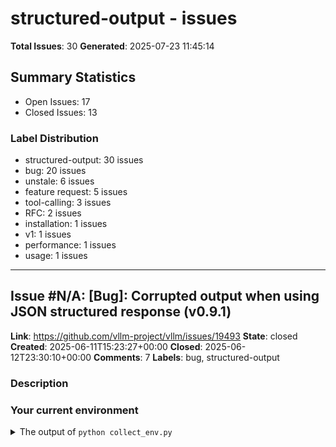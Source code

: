 # structured-output - issues

**Total Issues**: 30
**Generated**: 2025-07-23 11:45:14

## Summary Statistics

- Open Issues: 17
- Closed Issues: 13

### Label Distribution

- structured-output: 30 issues
- bug: 20 issues
- unstale: 6 issues
- feature request: 5 issues
- tool-calling: 3 issues
- RFC: 2 issues
- installation: 1 issues
- v1: 1 issues
- performance: 1 issues
- usage: 1 issues

---

## Issue #N/A: [Bug]: Corrupted output when using JSON structured response (v0.9.1)

**Link**: https://github.com/vllm-project/vllm/issues/19493
**State**: closed
**Created**: 2025-06-11T15:23:27+00:00
**Closed**: 2025-06-12T23:30:10+00:00
**Comments**: 7
**Labels**: bug, structured-output

### Description

### Your current environment

<details>
<summary>The output of <code>python collect_env.py</code></summary>

```text
==============================
        System Info
==============================
OS                           : Ubuntu 22.04.4 LTS (x86_64)
GCC version                  : (Ubuntu 11.4.0-1ubuntu1~22.04) 11.4.0
Clang version                : Could not collect
CMake version                : version 3.22.1
Libc version                 : glibc-2.35

==============================
       PyTorch Info
==============================
PyTorch version              : 2.7.0+cu126
Is debug build               : False
CUDA used to build PyTorch   : 12.6
ROCM used to build PyTorch   : N/A

==============================
      Python Environment
==============================
Python version               : 3.10.12 (main, Feb  4 2025, 14:57:36) [GCC 11.4.0] (64-bit runtime)
Python platform              : Linux-5.15.0-141-generic-x86_64-with-glibc2.35

==============================
     

[... truncated for brevity ...]

---

## Issue #N/A: [Bug]: guided_json 请求报错 在 v0.7.2

**Link**: https://github.com/vllm-project/vllm/issues/15073
**State**: closed
**Created**: 2025-03-19T02:24:13+00:00
**Closed**: 2025-04-24T17:39:42+00:00
**Comments**: 2
**Labels**: bug, structured-output

### Description

### Your current environment

<details>
<summary>The output of `python collect_env.py`</summary>

```text
Your output of `python collect_env.py` here
```
最近把vllm从0.6.3升级到了0.7.2 发现之前的guided_json调用报错了。
之前在vllm0.6.3版本是没问题的

代码如下

from pydantic import BaseModel
from enum import Enum

from openai import OpenAI

openai_api_key = "none"
openai_api_base = "http://10.12.167.20:8888/v1"

client = OpenAI(
    api_key=openai_api_key,
    base_url=openai_api_base,
)

class CarType(str, Enum):
    sedan = "sedan"
    suv = "SUV"
    truck = "Truck"
    coupe = "Coupe"


class CarDescription(BaseModel):
    brand: str
    model: str
    car_type: CarType


json_schema = CarDescription.model_json_schema()

completion = client.chat.completions.create(
    model="QWen",
    messages=[
        {
            "role": "user",
            "content": "Generate a JSON with the brand, model and car_type of the most iconic car from the 90's",
        }
    ],
    extra_body={"guided_json": json_schema},
)
print(

[... truncated for brevity ...]

---

## Issue #N/A: [Bug]: guided_json not working correctly with (quantized) mistral-small model

**Link**: https://github.com/vllm-project/vllm/issues/15577
**State**: open
**Created**: 2025-03-26T21:10:04+00:00
**Comments**: 4
**Labels**: bug, structured-output

### Description

### Your current environment

<details>
<summary>The output of `python collect_env.py`</summary>

```text

INFO 03-26 14:07:54 [__init__.py:239] Automatically detected platform cuda.
Collecting environment information...
PyTorch version: 2.6.0+cu124
Is debug build: False
CUDA used to build PyTorch: 12.4
ROCM used to build PyTorch: N/A

OS: Ubuntu 22.04.4 LTS (x86_64)
GCC version: (Ubuntu 11.4.0-1ubuntu1~22.04) 11.4.0
Clang version: Could not collect
CMake version: version 3.31.6
Libc version: glibc-2.35

Python version: 3.12.9 (main, Feb  5 2025, 08:49:00) [GCC 11.4.0] (64-bit runtime)
Python platform: Linux-6.5.0-45-generic-x86_64-with-glibc2.35
Is CUDA available: True
CUDA runtime version: 12.4.131
CUDA_MODULE_LOADING set to: LAZY
GPU models and configuration: 
GPU 0: NVIDIA GeForce RTX 4090
GPU 1: NVIDIA GeForce RTX 4090

Nvidia driver version: 550.120
cuDNN version: Could not collect
HIP runtime version: N/A
MIOpen runtime version: N/A
Is XNNPACK available: True

CPU:
Architecture:

[... truncated for brevity ...]

---

## Issue #N/A: [Installation]:  Could not find a version that satisfies the requirement xgrammar>=0.1.6; platform_machine == "x86_64" (from vllm) (from versions: none)

**Link**: https://github.com/vllm-project/vllm/issues/11886
**State**: closed
**Created**: 2025-01-09T07:25:11+00:00
**Closed**: 2025-03-11T15:27:39+00:00
**Comments**: 38
**Labels**: installation, structured-output

### Description

### Your current environment

```text
 # 创建环境
 conda create -n online_model_v4  python=3.10.13
 
 # 激活环境
 conda activate online_model_v4


pip install vllm==0.6.6.post1


```


### How you are installing vllm

```sh
pip install vllm==0.6.6.post1




问题
Collecting prometheus-fastapi-instrumentator>=7.0.0 (from vllm==0.6.6.post1)
  Using cached https://pypi.tuna.tsinghua.edu.cn/packages/59/66/2e93a8f56adb51ede41d0ef5f4f0277522acc4adc87937f5457b7b5692a8/prometheus_fastapi_instrumentator-7.0.0-py3-none-any.whl (19 kB)
Collecting tiktoken>=0.6.0 (from vllm==0.6.6.post1)
  Using cached https://pypi.tuna.tsinghua.edu.cn/packages/2e/28/cf3633018cbcc6deb7805b700ccd6085c9a5a7f72b38974ee0bffd56d311/tiktoken-0.8.0-cp310-cp310-manylinux_2_17_x86_64.manylinux2014_x86_64.whl (1.2 MB)
Collecting lm-format-enforcer<0.11,>=0.10.9 (from vllm==0.6.6.post1)
  Using cached https://pypi.tuna.tsinghua.edu.cn/packages/c1/01/e78fdf09de2b4e7750a402eaa4f6783c7215ededd4bc6fe4a3f6d69c49da/lm

[... truncated for brevity ...]

---

## Issue #N/A: [Bug]: Compiling FSM index high memory && subprocess OOM

**Link**: https://github.com/vllm-project/vllm/issues/7332
**State**: closed
**Created**: 2024-08-09T03:10:36+00:00
**Closed**: 2025-06-27T19:59:20+00:00
**Comments**: 7
**Labels**: bug, structured-output

### Description

### Your current environment

<details>
<summary>The output of `python collect_env.py`</summary>

```text
Collecting environment information...
PyTorch version: 2.4.0+cu121
Is debug build: False
CUDA used to build PyTorch: 12.1
ROCM used to build PyTorch: N/A

OS: Ubuntu 22.04.3 LTS (x86_64)
GCC version: (Ubuntu 11.4.0-1ubuntu1~22.04) 11.4.0
Clang version: Could not collect
CMake version: version 3.30.1
Libc version: glibc-2.35

Python version: 3.11.9 (main, Apr 19 2024, 16:48:06) [GCC 11.2.0] (64-bit runtime)
Python platform: Linux-3.10.0-1160.71.1.el7.x86_64-x86_64-with-glibc2.35
Is CUDA available: True
CUDA runtime version: 12.1.105
CUDA_MODULE_LOADING set to: LAZY
GPU models and configuration: 
GPU 0: NVIDIA GeForce RTX 3090
GPU 1: NVIDIA GeForce RTX 3090

Nvidia driver version: 535.129.03
cuDNN version: Could not collect
HIP runtime version: N/A
MIOpen runtime version: N/A
Is XNNPACK available: True

CPU:
Architecture:                    x86_64
CPU

[... truncated for brevity ...]

---

## Issue #N/A: [Feature]: Guided Decoding Schema Cache Store

**Link**: https://github.com/vllm-project/vllm/issues/8902
**State**: open
**Created**: 2024-09-27T12:07:20+00:00
**Comments**: 3
**Labels**: feature request, structured-output, unstale

### Description

### 🚀 The feature, motivation and pitch

# Problem

I am currently working with structured outputs and experimented a little with VLLM + Outlines. Since our JSON Schemas can get quite complex the generation of the FSM can take around 2 Minutes per Schema. It would be great to have a feature where you can provide a Schema-Store to save your generated schemas over time in a local file and reload them when you restart your deployment. Ideally this would be implemented as flag in the vllm serve arguments:

https://docs.vllm.ai/en/latest/models/engine_args.html

# Current Implementation
I assume that this is currently not supported and the code to not recompute the schema is handled with the @cache() decorator here:
![Screenshot 2024-09-27 134948](https://github.com/user-attachments/assets/4d6480a8-5a79-40ab-8b5c-6023b0551233)


### Alternatives

Alternative solution would probably be to create custom python code to handle this for my use-case and use the VLLM python function

[... truncated for brevity ...]

---

## Issue #N/A: [Bug]: Distilled DeepSeek Models do not work with guided_json

**Link**: https://github.com/vllm-project/vllm/issues/12548
**State**: open
**Created**: 2025-01-29T11:47:24+00:00
**Comments**: 5
**Labels**: bug, structured-output

### Description

### Your current environment

<details>
<summary>The output of `python collect_env.py`</summary>

```text
Your output of `python collect_env.py` here
```

</details>


### Model Input Dumps

_No response_

### 🐛 Describe the bug

When using **DeepSeek distilled models** with **guided JSON output**, the response does not always adhere to the expected schema. Unlike the standard versions of the models (e.g., Llama 3), which complete the JSON properly within a given `max_tokens` limit, the distilled models often fail to do so.  

For example, when setting `max_tokens = x`, **Llama 3** correctly generates a full JSON response. However, with **DeepSeek's distilled versions**, the output is sometimes **incomplete**, often stopping at an **open bracket (`{`)** or other partial structures. This suggests that the distilled models may require a **higher `max_tokens` setting** than their non-distilled counterparts to function correctly.  

## 🔍 Expected Behavior  
- The model should generate a **

[... truncated for brevity ...]

---

## Issue #N/A: [Bug]: [v0.8.4][Critical] Tools calling broken: xgrammar rejects minItems in JSON Schema, blocking agent functionality

**Link**: https://github.com/vllm-project/vllm/issues/16880
**State**: open
**Created**: 2025-04-19T19:09:55+00:00
**Comments**: 5
**Labels**: bug, structured-output, tool-calling

### Description

### Your current environment

<details>
<summary>The output of `python collect_env.py`</summary>

```text
Collecting environment information...
PyTorch version: 2.6.0+cu124
Is debug build: False
CUDA used to build PyTorch: 12.4
ROCM used to build PyTorch: N/A

OS: Red Hat Enterprise Linux 8.10 (Ootpa) (x86_64)
GCC version: (GCC) 9.2.1 20191120 (Red Hat 9.2.1-2)
Clang version: Could not collect
CMake version: version 3.27.7
Libc version: glibc-2.28

Python version: 3.10.16 (main, Dec 11 2024, 16:24:50) [GCC 11.2.0] (64-bit runtime)
Python platform: Linux-4.18.0-553.40.1.el8_10.x86_64-x86_64-with-glibc2.28
Is CUDA available: True
CUDA runtime version: 12.4.131
CUDA_MODULE_LOADING set to: LAZY
GPU models and configuration: 
GPU 0: NVIDIA A100 80GB PCIe
GPU 1: NVIDIA A100 80GB PCIe
GPU 2: NVIDIA A100 80GB PCIe
GPU 3: NVIDIA A100 80GB PCIe

Nvidia driver version: 550.54.15
cuDNN version: Could not collect
HIP runtime version: N/A
MIOpen runtime version: N/A
Is XNNPACK available: True

CPU:


[... truncated for brevity ...]

---

## Issue #N/A: [Bug]: Guided Decoding Broken in Streaming mode

**Link**: https://github.com/vllm-project/vllm/issues/10376
**State**: open
**Created**: 2024-11-15T21:56:33+00:00
**Comments**: 1
**Labels**: bug, structured-output, unstale

### Description

### Your current environment

<details>
<summary>The output of `python collect_env.py`</summary>

```text
PyTorch version: 2.5.1+cu124
Is debug build: False
CUDA used to build PyTorch: 12.4
ROCM used to build PyTorch: N/A

OS: Ubuntu 22.04.4 LTS (x86_64)
GCC version: (Ubuntu 11.4.0-1ubuntu1~22.04) 11.4.0
Clang version: Could not collect
CMake version: version 3.30.0
Libc version: glibc-2.35

Python version: 3.11.10 (main, Oct  3 2024, 07:29:13) [GCC 11.2.0] (64-bit runtime)
Python platform: Linux-6.8.0-1017-azure-x86_64-with-glibc2.35
Is CUDA available: True
CUDA runtime version: Could not collect
CUDA_MODULE_LOADING set to: LAZY
GPU models and configuration: 
GPU 0: NVIDIA A100 80GB PCIe
GPU 1: NVIDIA A100 80GB PCIe

Nvidia driver version: 550.127.05
cuDNN version: Could not collect
HIP runtime version: N/A
MIOpen runtime version: N/A
Is XNNPACK available: True

CPU:
Architecture:                         x86_64
CPU op-mode(s):                       32-b

[... truncated for brevity ...]

---

## Issue #N/A: [RFC]: Implement Structured Output support for V1 engine

**Link**: https://github.com/vllm-project/vllm/issues/11908
**State**: closed
**Created**: 2025-01-09T23:41:04+00:00
**Closed**: 2025-03-10T13:28:30+00:00
**Comments**: 2
**Labels**: structured-output, RFC, v1

### Description

### Motivation.

Structured Output is supported in v0, but not yet in v1. One reason for the delay is there have been performance challenges with the integration in v0, and we'd like to rethink the integration approach. We would also like to account for supporting additional techniques, jump decoding in particular, in the future.

The document below covers the proposed integration of the Structured Output functionality in V1 of the vLLM engine.


### Proposed Change.

A draft proposal can be found in this google doc: https://docs.google.com/document/d/1H6m_Y3FLJ1FYGCmjXdZzoJv-JCDSxnKuSY2XiAj-c6c/edit?tab=t.0

This content will eventually be moved into a PR as an addition to the design docs section of the vllm docs.

Related issue for closing xgrammar feature gaps: https://github.com/vllm-project/vllm/issues/12131

### Feedback Period.

_No response_

### CC List.

@mgoin @aarnphm @markmc @simon-mo @xuechendi @WoosukKwon 

### Any Other Things.

_No response_

### Before submitting a ne

[... truncated for brevity ...]

---

## Issue #N/A: [Feature]: Align the API with OAI's structured output

**Link**: https://github.com/vllm-project/vllm/issues/7220
**State**: open
**Created**: 2024-08-06T20:30:45+00:00
**Comments**: 5
**Labels**: feature request, structured-output, unstale

### Description

### 🚀 The feature, motivation and pitch

OpenAI API introduced a feature that supports structured output, this is basically the same as our `guided_json` feature.

1. We should simply alias it to support this feature 🌟
2. we might want to consider implementing this also for tools
3. Implement `refusal`

### Alternatives

_No response_

### Additional context

https://openai.com/index/introducing-structured-outputs-in-the-api/

---

## Issue #N/A: [Bug]: Guided Decoding Backend options with the OpenAI server recently broken

**Link**: https://github.com/vllm-project/vllm/issues/17002
**State**: closed
**Created**: 2025-04-22T18:54:27+00:00
**Closed**: 2025-04-29T19:02:24+00:00
**Comments**: 7
**Labels**: bug, structured-output

### Description

### Your current environment

vLLM installed with:
```
pip install https://wheels.vllm.ai/5536b30a4c7877d75758d21bdaf39b3a59aa2dc2/vllm-1.0.0.dev-cp38-abi3-manylinux1_x86_64.whl
```


### 🐛 Describe the bug

After merging https://github.com/vllm-project/vllm/pull/16789, using "options" for guided decoding backends no longer works. Attempting to include a backend option results in:
```
$ vllm serve meta-llama/Llama-3.2-3B-Instruct --guided-decoding-backend xgrammar:disable-any-whitespace
INFO 04-22 18:45:12 [__init__.py:239] Automatically detected platform cuda.
usage: vllm serve [model_tag] [options]
vllm serve: error: argument --guided-decoding-backend: invalid choice: 'xgrammar:disable-any-whitespace' (choose from 'auto', 'outlines', 'lm-format-enforcer', 'xgrammar')
```
The new type checking of the args checks against a Literal type for the backend name, disallowing any options. For reference, backend options are briefly documented [REF](https://docs.vllm.ai/en/latest/features/struc

[... truncated for brevity ...]

---

## Issue #N/A: [Bug]: Extra Characters in `content` When Using `enable_reasoning` with `stop` Parameter

**Link**: https://github.com/vllm-project/vllm/issues/15188
**State**: open
**Created**: 2025-03-20T05:33:28+00:00
**Comments**: 4
**Labels**: bug, structured-output, tool-calling

### Description

![Image](https://github.com/user-attachments/assets/59d64b2b-986e-46e1-8ff1-d66588bd431e)

### Your current environment

#### Environment  
- vLLM version: 0.7.3  
- Model: DeepSeek R1  
- Running on: H20 

### 🐛 Describe the bug

#### Description  
When running the **DeepSeek R1** model with the `vllm` framework and enabling the `enable_reasoning` parameter, the model’s response is structured into two fields:  
- **`reasoning_content`**: Represents the reasoning process.  
- **`content`**: Represents the final output.  

However, when specifying the `stop` parameter with any stop sequence, the `content` field in the response contains extra unintended characters. This issue does not occur when `enable_reasoning` is disabled.  

#### Steps to Reproduce  
1. Start `vllm` with `--enable-reasoning`.  
2. Query the model with a `stop` parameter (e.g., `stop=["\nObservation"]`).  
3. Observe that the `content` field includes additional characters beyond the expected stop sequence.  

#### Ex

[... truncated for brevity ...]

---

## Issue #N/A: [Bug]: gemma 3 structured output api occurs assertion error

**Link**: https://github.com/vllm-project/vllm/issues/15766
**State**: open
**Created**: 2025-03-30T09:26:45+00:00
**Comments**: 7
**Labels**: bug, structured-output

### Description

### Your current environment

<details>
<summary>The output of `python collect_env.py`</summary>

```text
Your output of `python collect_env.py` here
```

</details>


### 🐛 Describe the bug

I use vllm v0.8.2 with docker compose, to test structured output api on gemma-3-27b-it, and get this errror.

```
vllm-llm-1  | ERROR 03-30 02:15:01 [engine.py:160]   File "/usr/local/lib/python3.12/dist-packages/vllm/model_executor/guided_decoding/xgrammar_decoding.py", line 355, in __call__
vllm-llm-1  | ERROR 03-30 02:15:01 [engine.py:160]     assert self.matchers[i].accept_token(sampled_token)
vllm-llm-1  | ERROR 03-30 02:15:01 [engine.py:160]            ^^^^^^^^^^^^^^^^^^^^^^^^^^^^^^^^^^^^^^^^^^^^
vllm-llm-1  | ERROR 03-30 02:15:01 [engine.py:160] AssertionError
vllm-llm-1  | CRITICAL 03-30 02:15:01 [launcher.py:116] MQLLMEngine is already dead, terminating server process
```
<details>
<summary>there is docker-compose.yaml</summary>

```yaml
services:
  vllm-llm:
    image: vllm/vllm-openai:v

[... truncated for brevity ...]

---

## Issue #N/A: [Bug]: Mistral-Small-24B-Instruct-2501 on V1 fails to start with Mistral tokenizer since V1 enabled guided decoding

**Link**: https://github.com/vllm-project/vllm/issues/14465
**State**: closed
**Created**: 2025-03-07T23:47:08+00:00
**Closed**: 2025-03-12T08:01:35+00:00
**Comments**: 3
**Labels**: bug, structured-output

### Description

### Your current environment

<details>
<summary>The output of `python collect_env.py`</summary>

```text
INFO 03-07 16:45:32 [__init__.py:256] Automatically detected platform cuda.
Collecting environment information...
PyTorch version: 2.5.1+cu124
Is debug build: False
CUDA used to build PyTorch: 12.4
ROCM used to build PyTorch: N/A

OS: Arch Linux (x86_64)
GCC version: (GCC) 14.2.1 20250207
Clang version: 19.1.7
CMake version: version 3.30.0
Libc version: glibc-2.41

Python version: 3.12.9 (main, Feb  9 2025, 04:01:11) [GCC 14.2.1 20250128] (64-bit runtime)
Python platform: Linux-6.12.9-arch1-1-kvm-local-x86_64-with-glibc2.41
Is CUDA available: True
CUDA runtime version: 12.8.61
CUDA_MODULE_LOADING set to: LAZY
GPU models and configuration: GPU 0: NVIDIA GeForce RTX 3090 Ti
Nvidia driver version: 570.124.04
cuDNN version: Probably one of the following:
/usr/lib/libcudnn.so.9.7.0
/usr/lib/libcudnn_adv.so.9.7.0
/usr/lib/libcudnn_cnn.so.9.7.0
/usr/lib/libcudnn_engines_precompiled.so.9.7

[... truncated for brevity ...]

---

## Issue #N/A: [Feature]: guided decoding on TPU

**Link**: https://github.com/vllm-project/vllm/issues/11104
**State**: closed
**Created**: 2024-12-11T14:26:43+00:00
**Closed**: 2025-04-23T18:32:19+00:00
**Comments**: 9
**Labels**: feature request, structured-output

### Description

### 🚀 The feature, motivation and pitch

I’m not sure if this is possible, but right now the `execute_model` function on the `TPUModelRunner` is only outputting the predicted token_ids, rather than the distribution of tokens that we can sample from with some guidance (e.g., using outlines). I believe structured output is becoming more common, and most projects that require LLMs need this structured output feature.

### Alternatives

_No response_

### Additional context

_No response_

### Before submitting a new issue...

- [X] Make sure you already searched for relevant issues, and asked the chatbot living at the bottom right corner of the [documentation page](https://docs.vllm.ai/en/latest/), which can answer lots of frequently asked questions.

---

## Issue #N/A: [Bug]: [V1] Molmo/Aria not supported on V1 due to xgrammar

**Link**: https://github.com/vllm-project/vllm/issues/14534
**State**: closed
**Created**: 2025-03-10T03:12:01+00:00
**Closed**: 2025-03-14T14:51:50+00:00
**Comments**: 7
**Labels**: bug, structured-output

### Description

### Your current environment

Cannot use these models on V1 due to Xgrammar assert

### 🐛 Describe the bug

- run the following
```bash
VLLM_USE_V1=1 pytest -s -x models/decoder_only/vision_language/test_models.py -k molmo
VLLM_USE_V1=1 pytest -s -x models/decoder_only/vision_language/test_models.py -k aria
```

- get the following back
```bash
ERROR 03-10 03:06:35 [core.py:324] EngineCore hit an exception: Traceback (most recent call last):
ERROR 03-10 03:06:35 [core.py:324]   File "/home/rshaw/vllm/vllm/v1/engine/core.py", line 316, in run_engine_core
ERROR 03-10 03:06:35 [core.py:324]     engine_core = EngineCoreProc(*args, **kwargs)
ERROR 03-10 03:06:35 [core.py:324]                   ^^^^^^^^^^^^^^^^^^^^^^^^^^^^^^^
ERROR 03-10 03:06:35 [core.py:324]   File "/home/rshaw/vllm/vllm/v1/engine/core.py", line 271, in __init__
ERROR 03-10 03:06:35 [core.py:324]     super().__init__(vllm_config, executor_class, log_stats)
ERROR 03-10 03:06:35 [core.py:324]   File "/home/rshaw/vllm/vllm/v1

[... truncated for brevity ...]

---

## Issue #N/A: [Bug]: xgrammar missing file crashes the server

**Link**: https://github.com/vllm-project/vllm/issues/16030
**State**: closed
**Created**: 2025-04-03T18:09:44+00:00
**Closed**: 2025-04-24T17:39:51+00:00
**Comments**: 2
**Labels**: bug, structured-output

### Description

### Your current environment

<details>
<summary>The output of `python collect_env.py`</summary>

```text
Your output of `python collect_env.py` here
```

</details>


### 🐛 Describe the bug

I have the following xgrammar version

```
[root@~]# pip show xgrammar
Name: xgrammar
Version: 0.1.17
Summary: Efficient, Flexible and Portable Structured Generation
Home-page: https://xgrammar.mlc.ai/
Author: MLC Team
Author-email:
License: Apache 2.0
Location: /opt/pytorch/lib/python3.12/site-packages
Requires: nanobind, ninja, pydantic, sentencepiece, tiktoken, torch, transformers
Required-by: vllm
```
and this is the command I use to initialize the model

```
   /opt/pytorch/bin/vllm serve Mistral/ --tokenizer_mode mistral --config_format mistral --load_format mistral --tool-call-parser mistral --enable-auto-tool-choice --limit_mm_per_prompt 'image=1' --tensor-parallel-size 4 --max-model-len 120000 --quantization fp8 --port 8006 --host localhost --guided-decoding-backend xgrammar
```
The model

[... truncated for brevity ...]

---

## Issue #N/A: [Bug]: xgrammar crashes with speculative decoding

**Link**: https://github.com/vllm-project/vllm/issues/11484
**State**: open
**Created**: 2024-12-25T07:09:45+00:00
**Comments**: 10
**Labels**: bug, structured-output

### Description

### Your current environment

<details>
<summary>The output of `python collect_env.py`</summary>

```text
$python collect_env.py 
Collecting environment information...
PyTorch version: 2.5.1+cu124
Is debug build: False
CUDA used to build PyTorch: 12.4
ROCM used to build PyTorch: N/A

OS: Alibaba Group Enterprise Linux Server 7.2 (Paladin) (x86_64)
GCC version: (GCC) 10.2.1 20200825 (Alibaba 10.2.1-3 2.17)
Clang version: Could not collect
CMake version: version 3.26.4
Libc version: glibc-2.32

Python version: 3.10.13 (main, Sep 11 2023, 13:44:35) [GCC 11.2.0] (64-bit runtime)
Python platform: Linux-4.9.151-015.ali3000.alios7.x86_64-x86_64-with-glibc2.32
Is CUDA available: True
CUDA runtime version: 12.1.105
CUDA_MODULE_LOADING set to: LAZY
GPU models and configuration: 
GPU 0: NVIDIA L20
GPU 1: NVIDIA L20

Nvidia driver version: 535.161.08
cuDNN version: Probably one of the following:
/usr/local/cuda/targets/x86_64-linux/lib/libcudnn.so.8.9.3
/usr/local/cuda

[... truncated for brevity ...]

---

## Issue #N/A: [Feature]: Disable unicode characters in structured decoding

**Link**: https://github.com/vllm-project/vllm/issues/16363
**State**: open
**Created**: 2025-04-09T21:58:07+00:00
**Comments**: 4
**Labels**: feature request, structured-output

### Description

### 🚀 The feature, motivation and pitch

Currently, the xgrammar backend will often return lots of messy unicode characters that are hard to parse and deal with. It requires a lot of custom code to parse these out (with best efforts, as some are not even valid). 



### Alternatives

Opening this issue in the `xgrammar` repo, or create a custom unicode parser.

### Additional context

From the [documentation](https://xgrammar.mlc.ai/docs/api/python/index.html#xgrammar.VocabType) it appears that this issue only arises for certain tokenizer types. It would be nice if it offered consistent behavior across models.

### Before submitting a new issue...

- [x] Make sure you already searched for relevant issues, and asked the chatbot living at the bottom right corner of the [documentation page](https://docs.vllm.ai/en/latest/), which can answer lots of frequently asked questions.

---

## Issue #N/A: [Bug]: Error with structured output inference after upgrade 0.6.2->0.6.3

**Link**: https://github.com/vllm-project/vllm/issues/9462
**State**: open
**Created**: 2024-10-17T12:35:39+00:00
**Comments**: 2
**Labels**: bug, structured-output, unstale

### Description

### Your current environment

<details>
<summary>The output of `python collect_env.py`</summary>

```text
ollecting environment information...
/opt/conda/lib/python3.11/site-packages/vllm/connections.py:8: RuntimeWarning: Failed to read commit hash:
No module named 'vllm._version'
  from vllm.version import __version__ as VLLM_VERSION
PyTorch version: 2.4.0+cu121
Is debug build: False
CUDA used to build PyTorch: 12.1
ROCM used to build PyTorch: N/A

OS: Ubuntu 22.04.4 LTS (x86_64)
GCC version: (Ubuntu 11.4.0-1ubuntu1~22.04) 11.4.0
Clang version: Could not collect
CMake version: Could not collect
Libc version: glibc-2.35

Python version: 3.11.8 | packaged by conda-forge | (main, Feb 16 2024, 20:53:32) [GCC 12.3.0] (64-bit runtime)
Python platform: Linux-6.1.109-118.189.amzn2023.x86_64-x86_64-with-glibc2.35
Is CUDA available: True
CUDA runtime version: Could not collect
CUDA_MODULE_LOADING set to: LAZY
GPU models and configuration: GPU 0: NVIDIA A10G
Nvidia drive

[... truncated for brevity ...]

---

## Issue #N/A: [Feature]: Support guided decoding with multistep decoding

**Link**: https://github.com/vllm-project/vllm/issues/9893
**State**: open
**Created**: 2024-10-31T22:29:47+00:00
**Comments**: 1
**Labels**: feature request, structured-output

### Description

### 🚀 The feature, motivation and pitch

See https://github.com/vllm-project/vllm/issues/8985. It would be great if we could get the speedup from multi-step decoding without having to disallow users from using guided decoding.

I have no idea how feasible that is to do, but if anybody has a sketch of how it would be done I could be up for learning and helping to implement. I'm mostly opening this issue so it's documented and I can link it from the feature compatibility matrix in the docs.

### Alternatives

_No response_

### Additional context

_No response_

### Before submitting a new issue...

- [X] Make sure you already searched for relevant issues, and asked the chatbot living at the bottom right corner of the [documentation page](https://docs.vllm.ai/en/latest/), which can answer lots of frequently asked questions.

---

## Issue #N/A: [Performance]: guided generation is very slow in offline mode

**Link**: https://github.com/vllm-project/vllm/issues/8313
**State**: open
**Created**: 2024-09-10T02:21:33+00:00
**Comments**: 21
**Labels**: performance, structured-output, unstale

### Description

### Proposal to improve performance

With a single request / online mode I'm getting:

- no guided 300 tok/sec
- `outlines` 150 tok/sec (2x slower)
- `lm-format-enforcer` 90 tok/sec (~3x slower)

with offline mode I get:
- `outlines` **is about 10-20x slower than no guided generation**
- `lm-format-enforcer` is about 4x faster than `outlines` (note that it is slower than `outlines` for online)

for online I was using this schema:

```
json_template = {
    "type": "object",
    "properties": {
        "criteria": {"type": "array", "items": {"type": "string"}, "minItems": 1},
        "response": { "type": "string" }
    },
    "required": ["criteria", "response"]
}
```

for offline I was using an even simpler schema:
```

{
   "type":"object",
   "properties":{
      "name":{
         "type":"string", "minLength":2, "maxLength":5
      },
      "age":{
         "type":"integer"
      }
   },
   "required":[ "name", "age"]
}
```
the huge performan

[... truncated for brevity ...]

---

## Issue #N/A: [Bug]: Chat with n>1 breaks xgrammar

**Link**: https://github.com/vllm-project/vllm/issues/11312
**State**: closed
**Created**: 2024-12-18T23:08:00+00:00
**Closed**: 2025-01-22T21:27:54+00:00
**Comments**: 4
**Labels**: bug, structured-output

### Description

### Your current environment

<details>
<summary>The output of `python collect_env.py`</summary>


$ python collect_env.py
/workspace/my-vllm/lib64/python3.12/site-packages/transformers/utils/hub.py:128: FutureWarning: Using `TRANSFORMERS_CACHE` is deprecated and will be removed in v5 of Transformers. Use `HF_HOME` instead.
  warnings.warn(
Collecting environment information...
PyTorch version: 2.5.1+cu124
Is debug build: False
CUDA used to build PyTorch: 12.4
ROCM used to build PyTorch: N/A

OS: Red Hat Enterprise Linux 9.5 (Plow) (x86_64)
GCC version: (GCC) 11.5.0 20240719 (Red Hat 11.5.0-2)
Clang version: Could not collect
CMake version: Could not collect
Libc version: glibc-2.34

Python version: 3.12.5 (main, Sep 11 2024, 00:00:00) [GCC 11.5.0 20240719 (Red Hat 11.5.0-2)] (64-bit runtime)
Python platform: Linux-5.14.0-284.88.1.el9_2.x86_64-x86_64-with-glibc2.34
Is CUDA available: True
CUDA runtime version: Could not collect
CUDA_MODULE_LOADING set to: LAZY

[... truncated for brevity ...]

---

## Issue #N/A: [Bug]: Structured output requests can hang the server

**Link**: https://github.com/vllm-project/vllm/issues/14151
**State**: closed
**Created**: 2025-03-03T18:16:57+00:00
**Closed**: 2025-03-20T04:33:53+00:00
**Comments**: 0
**Labels**: bug, structured-output

### Description

### Your current environment

This isn't version specific, the use of a `ThreadPoolExecutor` to build grammars for structured output has been around since the original `outlines` integration


### 🐛 Describe the bug

To build structured output (guided decoding) processors in vLLM, we currently either:
- Execute the non-async grammar creation right in the event loop, or
- Use a ThreadPoolExectuor to run the grammar creation in a separate thread

However, there are cases where a user may pass in a json schema for structured output that will cause grammar compilation to take a really long time. One such case reported with outlines is here:  https://github.com/dottxt-ai/outlines-core/issues/180, and we've had many reports from products with >1k line json schemas input as guided decoding parameters that exhibit this behavior.

The problem is that we don't have a way to cancel the construction of these grammars when the api request times out or is cancelled. Specifically when using the threa

[... truncated for brevity ...]

---

## Issue #N/A: [Usage]: Support for Specifying ```extra_body``` Parameters in vLLM Terminal Commands for structuring the JSON output 

**Link**: https://github.com/vllm-project/vllm/issues/11153
**State**: closed
**Created**: 2024-12-12T23:55:33+00:00
**Closed**: 2025-05-18T02:13:52+00:00
**Comments**: 3
**Labels**: structured-output, usage, stale

### Description


Hi there,

I understand that vLLM currently supports [outlines-dev/outlines](https://github.com/outlines-dev/outlines), [mlc-ai/xgrammar](https://github.com/mlc-ai/xgrammar), and [noamgat/lm-format-enforcer](https://github.com/noamgat/lm-format-enforcer) for guided decoding. I would like to directly configure guided decoding via the terminal using the following command:


`vllm serve meta-llama/Llama-3.1-8B-Instruct --device neuron --tensor-parallel-size 2 --block-size 8 --max-model-len 4096 --max-num-seqs 32 --guided-decoding-backend lm-format-enforcer
`


The challenge I’m facing is how to specify ```extra_body``` parameters such as:

`extra_body={"guided_regex": "\w+@\w+\.com\n", "stop": ["\n"]}
`

directly from the terminal, so I don’t need to modify any other code. Is there a way to pass these parameters via the CLI, or do I need to rely exclusively on the Python API for such configurations?

Any advice or pointers on this would be greatly appreciated!

### How

[... truncated for brevity ...]

---

## Issue #N/A: [RFC]: Unification of frontend parser

**Link**: https://github.com/vllm-project/vllm/issues/17817
**State**: open
**Created**: 2025-05-07T21:46:18+00:00
**Comments**: 0
**Labels**: structured-output, RFC, tool-calling

### Description

## motivation

https://github.com/vllm-project/vllm/issues/11522 (with draft implementation at https://github.com/vllm-project/vllm/pull/11554)
aims to simplify the logics of the tool parser interface. However, this doesn't cover the cases for reasoning models (where we want to parse
tokens generated within the thinking budgets, etc. Our current solutions involves a reasoning parser, which will soon be running into the same
issue mentioned in #11522 when dealing with very long thinking budget). Additionally, the current implementations of tool calling are relatively
fragile, and not scalable when adding more tool format.

This RFC aims to build on top of some similar ideas from the RFC and unify both tool calling and reasoning parser logic for a more robust
way for us to move forward, especially with v0.10.x.

## proposed change


The workflow can be seen as follows:

- function/tool calling format for supported models (defined by the LLMEngine)
- Construct structural tags <- said tool

[... truncated for brevity ...]

---

## Issue #N/A: [Bug]: xgrammar doesn't support enums, but vllm isn't falling back to outlines

**Link**: https://github.com/vllm-project/vllm/issues/15762
**State**: open
**Created**: 2025-03-30T05:44:20+00:00
**Comments**: 1
**Labels**: bug, structured-output

### Description

### Your current environment

PyTorch version: 2.6.0+cu124
Is debug build: False
CUDA used to build PyTorch: 12.4
ROCM used to build PyTorch: N/A

OS: Ubuntu 20.04.5 LTS (x86_64)
GCC version: (Ubuntu 9.4.0-1ubuntu1~20.04.2) 9.4.0
Clang version: Could not collect
CMake version: version 3.25.2
Libc version: glibc-2.31

Python version: 3.12.9 | packaged by Anaconda, Inc. | (main, Feb  6 2025, 18:56:27) [GCC 11.2.0] (64-bit runtime)
Python platform: Linux-5.15.0-113-generic-x86_64-with-glibc2.31
Is CUDA available: True
CUDA runtime version: Could not collect
CUDA_MODULE_LOADING set to: LAZY
GPU models and configuration: 
GPU 0: NVIDIA RTX A6000
GPU 1: NVIDIA RTX A6000
GPU 2: NVIDIA RTX A6000
GPU 3: NVIDIA RTX A6000
GPU 4: NVIDIA RTX A6000
GPU 5: NVIDIA RTX A6000
GPU 6: NVIDIA RTX A6000
GPU 7: NVIDIA RTX A6000

Nvidia driver version: 555.42.06
cuDNN version: Could not collect
HIP runtime version: N/A
MIOpen runtime version: N/A
Is XNNPACK available: True

CPU:
Architecture:                 

[... truncated for brevity ...]

---

## Issue #N/A: [Bug]: Guided decoding is broken because tokenizers can't be pickled

**Link**: https://github.com/vllm-project/vllm/issues/7557
**State**: open
**Created**: 2024-08-15T14:16:17+00:00
**Comments**: 3
**Labels**: bug, structured-output, unstale

### Description

### Your current environment

<details>
<summary>The output of `python collect_env.py`</summary>

```text
Collecting environment information...
PyTorch version: 2.3.1+cpu
Is debug build: False
CUDA used to build PyTorch: Could not collect
ROCM used to build PyTorch: N/A

OS: Fedora release 39 (Thirty Nine) (x86_64)
GCC version: (GCC) 13.3.1 20240522 (Red Hat 13.3.1-1)
Clang version: 17.0.6 (Fedora 17.0.6-2.fc39)
CMake version: version 3.29.6
Libc version: glibc-2.38

Python version: 3.11.8 (main, Mar 27 2024, 15:03:48) [GCC 13.2.1 20231205 (Red Hat 13.2.1-6)] (64-bit runtime)
Python platform: Linux-6.7.11-200.fc39.x86_64-x86_64-with-glibc2.38
Is CUDA available: False
CUDA runtime version: Could not collect
CUDA_MODULE_LOADING set to: N/A
GPU models and configuration: GPU 0: NVIDIA GeForce MX330
Nvidia driver version: 545.23.08
cuDNN version: Could not collect
HIP runtime version: N/A
MIOpen runtime version: N/A
Is XNNPACK available: True

CPU:
Architecture:

[... truncated for brevity ...]

---

## Issue #N/A: [Bug]: Speculative decoding breaks guided decoding.

**Link**: https://github.com/vllm-project/vllm/issues/9423
**State**: open
**Created**: 2024-10-16T13:51:18+00:00
**Comments**: 13
**Labels**: bug, structured-output

### Description

### Your current environment

<details>
<summary>The output of `python collect_env.py`</summary>

```text
Collecting environment information...
PyTorch version: N/A
Is debug build: N/A
CUDA used to build PyTorch: N/A
ROCM used to build PyTorch: N/A

OS: Ubuntu 22.04.4 LTS (x86_64)
GCC version: (Ubuntu 11.4.0-1ubuntu1~22.04) 11.4.0
Clang version: Could not collect
CMake version: version 3.22.1
Libc version: glibc-2.35

Python version: 3.10.12 (main, Jul 29 2024, 16:56:48) [GCC 11.4.0] (64-bit runtime)
Python platform: Linux-5.15.0-1063-azure-x86_64-with-glibc2.35
Is CUDA available: N/A
CUDA runtime version: 12.4.131
CUDA_MODULE_LOADING set to: N/A
GPU models and configuration: 
GPU 0: NVIDIA A100 80GB PCIe
GPU 1: NVIDIA A100 80GB PCIe

Nvidia driver version: 535.161.08
cuDNN version: Could not collect
HIP runtime version: N/A
MIOpen runtime version: N/A
Is XNNPACK available: N/A

CPU:
Architecture:                       x86_64
CPU op-mode(s):            

[... truncated for brevity ...]

---

